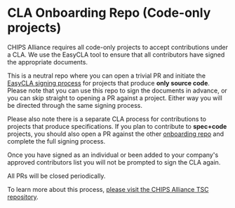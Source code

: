 # CLA Onboarding Repo (Code-only projects)

CHIPS Alliance requires all code-only projects to accept contributions under a CLA. We use the EasyCLA tool to ensure that all contributors have signed the appropriate documents.

This is a neutral repo where you can open a trivial PR and initiate the [EasyCLA signing process](https://github.com/chipsalliance/tsc/tree/main/cla) for projects that produce **only source code**. Please note that you can use this repo to sign the documents in advance, or you can skip straight to opening a PR against a project. Either way you will be directed through the same signing process.

Please also note there is a separate CLA process for contributions to projects that produce specifications. If you plan to contribute to **spec+code** projects, you should also open a PR against the other [onboarding repo](https://github.com/chipsalliance/EasyCLA-specs_and_code) and complete the full signing process.

Once you have signed as an individual or been added to your company's approved contributors list you will not be prompted to sign the CLA again.

All PRs will be closed periodically.


To learn more about this process, [please visit the CHIPS Alliance TSC repository](https://github.com/chipsalliance/tsc/tree/main/cla).
